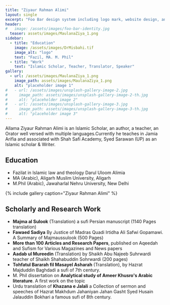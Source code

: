 ```yaml
---
title: "Ziyaur Rahman Alimi"
layout: single
excerpt: "Foo Bar design system including logo mark, website design, and branding applications."
header:
#   image: /assets/images/foo-bar-identity.jpg
  teaser: assets/images/MaulanaZiya_1.png
sidebar:
  - title: "Education"
    image: /assets/images/DrMisbahi.tif
    image_alt: "logo"
    text: "Fazil, MA. M. Phil"
  - title: "Work"
    text: "Islamic Scholar, Teacher, Translator, Speaker"
gallery:
  - url: /assets/images/MaulanaZiya_1.png
    image_path: assets/images/MaulanaZiya_1.png
    alt: "placeholder image 1"
#   - url: /assets/images/unsplash-gallery-image-2.jpg
#     image_path: assets/images/unsplash-gallery-image-2-th.jpg
#     alt: "placeholder image 2"
#   - url: /assets/images/unsplash-gallery-image-3.jpg
#     image_path: assets/images/unsplash-gallery-image-3-th.jpg
#     alt: "placeholder image 3"
---
```


Allama Ziyaur Rahman Alimi is an Islamic Scholar, an author, a teacher, an Orator well
versed with multiple languages.Currently he teaches in Jamia Arifia and associated with
Shah Safi Academy, Syed Sarawan (UP) as an Islamic scholar & Writer.

## Education
- Fazilat in Islamic law and theology Darul Uloom Alimia
- MA (Arabic),  Aligarh Muslim University, Aligarh 
- M.Phil (Arabic), Jawaharlal Nehru University, New Delhi

{% include gallery caption="Ziyaur Rahman Alimi" %}

## Scholarly and Research Work

- **Majma al Sulook** (Translation) a sufi Persian manuscript (1140 Pages translation)
- **Fawaed Sadiya** By Justice of Madras Quadi Irtidha Ali Safwi Gopamawi. A Summary of Majmaussulook (500 Pages)
- **More than 100 Articles and Research Papers**,  published on Aqeedah and Sufism for Various Magazines and News papers
- **Aadab ul Mureedin** (Translation) by Shaikh Abu Najeeb Suhrwardi teacher of Shaikh Shahabuddin Sohrwardi (200 pages)
- **Tohfatul Bararah fil Masayel Asharah** (Translation), by Hazrat Majduddin Baghdadi a sufi of 7th century.
- M. Phil dissertation on **Analytical study of Ameer Khusro's Arabic literature**. A first work on the topic
- Urdu translation of **Khazana e Jalali** a Collection of sermon and speeches of Hazrat Makhdum Jahaniyan Jahan Gasht Syed Husain Jalauddin Bokhari a famous sufi of 8th century.